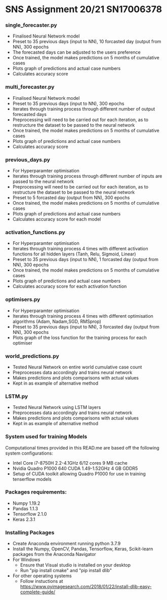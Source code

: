 # SNS Assignment 20/21 SN17006378

### single_forecaster.py
- Finalised Neural Network model
- Preset to 35 previous days (input to NN), 10 forcasted day (output from NN), 300 epochs
- The forecasted days can be adjusted to the users preference 
- Once trained, the model makes predictions on 5 months of cumulative cases
- Plots graph of predictions and actual case numbers
- Calculates accuracy score

### multi_forecaster.py
- Finalised Neural Network model
- Preset to 35 previous days (input to NN), 300 epochs
- Iterates through training process through different number of output forecasted days
- Preprocessing will need to be carried out for each iteration, as to restructure the dataset to be passed to the neural network
- Once trained, the model makes predictions on 5 months of cumulative cases
- Plots graph of predictions and actual case numbers
- Calculates accuracy score

### previous_days.py
- For Hyperparamter optimisation
- Iterates through training process through different number of inputs are passed to the neural network
- Preprocessing will need to be carried out for each iteration, as to restructure the dataset to be passed to the neural network
- Preset to 5 forcasted day (output from NN), 300 epochs 
- Once trained, the model makes predictions on 5 months of cumulative cases
- Plots graph of predictions and actual case numbers
- Calculates accuracy score for each model

### activation_functions.py
- For Hyperparamter optimisation
- Iterates through training process 4 times with different activation functions for all hidden layers (Tanh, Relu, Sigmoid, Linear)
- Preset to 35 previous days (input to NN), 1 forcasted day (output from NN), 300 epochs 
- Once trained, the model makes predictions on 5 months of cumulative cases
- Plots graph of predictions and actual case numbers
- Calculates accuracy score for each activation function


### optimisers.py
- For Hyperparamter optimisation
- Iterates through training process 4 times with different optimisation algorithms (Adam, Nadam,SGD, RMSprop)
- Preset to 35 previous days (input to NN), 3 forcasted day (output from NN), 300 epochs 
- Plots graph of the loss function for the training process for each optimiser


### world_predictions.py
- Tested Neural Network on entire world cumulative case count
- Preprocesses data accordingly and trains neural network
- Makes predictions and plots comparisons with actual values
- Kept in as example of alternative method

### LSTM.py
- Tested Neural Network using LSTM layers
- Preprocesses data accordingly and trains neural network
- Makes predictions and plots comparisons with actual values
- Kept in as example of alternative method

### System used for training Models
Computational times provided in this READ.me are based off the following system configurations:
 - Intel Core i7-8750H	2.2-4.1GHz	6/12 cores	9 MB cache
 - Nvidia Quadro P1000	640 CUDA 1.49-1.52GHz	4 GB GDDR5
 - Setup of CUDA toolkit allowing Quadro P1000 for use in training tenserflow models
 
### Packages requirements:
- Numpy 1.19.2
- Pandas 1.1.3
- Tensorflow 2.1.0
- Keras 2.3.1

### Installing Packages

- Create Anaconda environment running python 3.7.9
- Install the Numpy, OpenCV, Pandas, Tensorflow, Keras, Scikit-learn packages from the Anaconda Navigator
- For Windows
    - Ensure that Visual studio is installed on your desktop
    - Run "pip install cmake" and "pip install dlib"
- For other operating systems
    - Follow instuctions at https://www.pyimagesearch.com/2018/01/22/install-dlib-easy-complete-guide/
    


